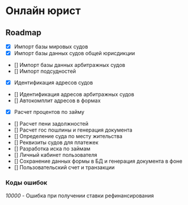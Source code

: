# Онлайн юрист

## Roadmap

 - [x] Импорт базы мировых судов
 - [x] Импорт базы данных судов общей юрисдикции
 - [] Импорт базы данных арбитражных судов
 - [] Импорт подсудностей
 - [x] Идентификация адресов судов 
 - [] Идентификация адресов арбитражных судов 
 - [] Автокомплит адресов в формах
 - [x] Расчет процентов по займу
 - [] Расчет пени задолжностей
 - [] Расчет гос пошлины и генерация документа
 - [] Определение суда по месту жительства
 - [] Реквизиты судов для платежек
 - [] Разработка иска по займам
 - [] Личный кабинет пользователя
 - [] Сохранение данных формы в БД и генерация документа в фоне
 - [] Пользовательский счет и транзакции

### Коды ошибок

*10000* - Ошибка при получении ставки рефинансирования